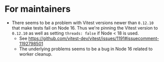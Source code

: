 # For maintainers

- There seems to be a problem with Vitest versions newer than `0.12.10` that make tests fail on Node 16. Thus we're pinning the Vitest version to `0.12.10` as well as setting `threads: false` if Node < 18 is used.
  - See https://github.com/vitest-dev/vitest/issues/1191#issuecomment-1192798501
  - The underlying problems seems to be a bug in Node 16 related to worker cleanup.
